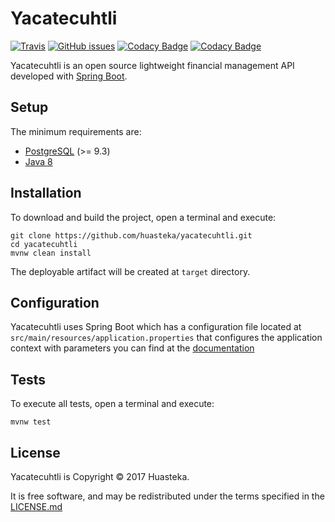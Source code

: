 # Yacatecuhtli

[![Travis](https://img.shields.io/travis/huasteka/yacatecuhtli.svg?style=flat-square)](https://travis-ci.org/huasteka/yacatecuhtli)
[![GitHub issues](https://img.shields.io/github/issues/huasteka/yacatecuhtli.svg?style=flat-square)](https://github.com/huasteka/yacatecuhtli/issues)
[![Codacy Badge](https://api.codacy.com/project/badge/Grade/ea81edfce0004d3bb57114db0673773d)](https://www.codacy.com/app/huasteka/yacatecuhtli?utm_source=github.com&amp;utm_medium=referral&amp;utm_content=huasteka/yacatecuhtli&amp;utm_campaign=Badge_Grade)
[![Codacy Badge](https://api.codacy.com/project/badge/Coverage/ea81edfce0004d3bb57114db0673773d)](https://www.codacy.com/app/huasteka/yacatecuhtli?utm_source=github.com&utm_medium=referral&utm_content=huasteka/yacatecuhtli&utm_campaign=Badge_Coverage)

Yacatecuhtli is an open source lightweight financial management API developed with [Spring Boot](https://projects.spring.io/spring-boot).

## Setup

The minimum requirements are:

- [PostgreSQL](http://www.postgresql.org) (>= 9.3)
- [Java 8](http://www.oracle.com/technetwork/java/javase/downloads/index.html)

## Installation

To download and build the project, open a terminal and execute:

```
git clone https://github.com/huasteka/yacatecuhtli.git
cd yacatecuhtli
mvnw clean install
```

The deployable artifact will be created at `target` directory.

## Configuration

Yacatecuhtli uses Spring Boot which has a configuration file located at `src/main/resources/application.properties` 
that configures the application context with parameters you can find at the [documentation](http://docs.spring.io/spring-boot/docs/current/reference/html/common-application-properties.html)

## Tests

To execute all tests, open a terminal and execute:

```
mvnw test
```

## License

Yacatecuhtli is Copyright © 2017 Huasteka.

It is free software, and may be redistributed under the terms specified in the [LICENSE.md](LICENSE.md)
